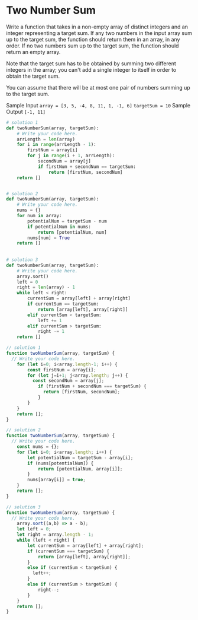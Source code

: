 # Two Number Sum
Write a function that takes in a non-empty array of distinct integers and an
integer representing a target sum. If any two numbers in the input array sum
up to the target sum, the function should return them in an array, in any
order. If no two numbers sum up to the target sum, the function should return
an empty array.

Note that the target sum has to be obtained by summing two different integers
in the array; you can't add a single integer to itself in order to obtain the
target sum.

You can assume that there will be at most one pair of numbers summing up to
the target sum.

Sample Input
```array = [3, 5, -4, 8, 11, 1, -1, 6]```
```targetSum = 10```
Sample Output
```[-1, 11]```

```python
# solution 1
def twoNumberSum(array, targetSum):
    # Write your code here.
	arrLength = len(array)
	for i in range(arrLength - 1):
		firstNum = array[i]
		for j in range(i + 1, arrLength):
			secondNum = array[j]
			if firstNum + secondNum == targetSum:
				return [firstNum, secondNum]
	return []


# solution 2
def twoNumberSum(array, targetSum):
    # Write your code here.
    nums = {}
	for num in array:
		potentialNum = targetSum - num
		if potentialNum in nums:
			return [potentialNum, num]
		nums[num] = True
	return []
  
 
# solution 3
def twoNumberSum(array, targetSum):
    # Write your code here.
    array.sort()
	left = 0
	right = len(array) - 1
	while left < right:
		currentSum = array[left] + array[right]
		if currentSum == targetSum:
			return [array[left], array[right]]
		elif currentSum < targetSum:
			left += 1
		elif currentSum > targetSum:
			right -= 1
	return []
```
```javascript
// solution 1
function twoNumberSum(array, targetSum) {
  // Write your code here.
	for (let i=0; i<array.length-1; i++) {
		const firstNum = array[i];
		for (let j=i+1; j<array.length; j++) {
		  const secondNum = array[j];
			if (firstNum + secondNum === targetSum) {
			  return [firstNum, secondNum];
			}
		}
	}
	return [];
}

// solution 2
function twoNumberSum(array, targetSum) {
  // Write your code here.
	const nums = {};
	for (let i=0; i<array.length; i++) {
		let potentialNum = targetSum - array[i];
		if (nums[potentialNum]) {
			return [potentialNum, array[i]];
		}
		nums[array[i]] = true;
	}
	return [];
}

// solution 3
function twoNumberSum(array, targetSum) {
  // Write your code here.
	array.sort((a,b) => a - b);
	let left = 0;
	let right = array.length - 1;
	while (left < right) {
		let currentSum = array[left] + array[right];
		if (currentSum === targetSum) {
			return [array[left], array[right]];
		}
		else if (currentSum < targetSum) {
		  left++;
		}
		else if (currentSum > targetSum) {
			right--;
		}
	}
	return [];
}
```
